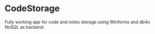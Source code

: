 CodeStorage
===========
Fully working app for code and notes storage using Winforms and db4o NoSQL as backend
